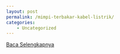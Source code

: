 ```yaml
---
layout: post
permalink: /mimpi-terbakar-kabel-listrik/
categories:
    - Uncategorized
---
```


[Baca Selengkapnya](/04)
